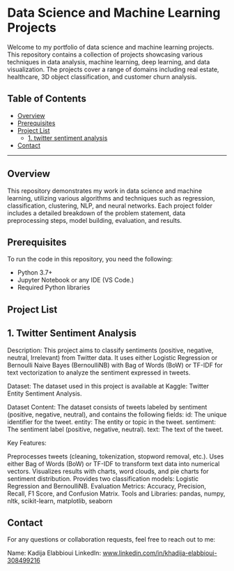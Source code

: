 # Data Science and Machine Learning Projects

Welcome to my portfolio of data science and machine learning projects. This repository contains a collection of projects showcasing various techniques in data analysis, machine learning, deep learning, and data visualization. The projects cover a range of domains including real estate, healthcare, 3D object classification, and customer churn analysis.

## Table of Contents

- [Overview](#overview)
- [Prerequisites](#prerequisites)
- [Project List](#project-list)
  - [1. twitter sentiment analysis](#1-real-estate-price-prediction)
- [Contact](#contact)

---

## Overview

This repository demonstrates my work in data science and machine learning, utilizing various algorithms and techniques such as regression, classification, clustering, NLP, and neural networks. Each project folder includes a detailed breakdown of the problem statement, data preprocessing steps, model building, evaluation, and results.

## Prerequisites

To run the code in this repository, you need the following:
- Python 3.7+
- Jupyter Notebook or any IDE (VS Code.)
- Required Python libraries

## Project List
## 1. Twitter Sentiment Analysis
Description:
This project aims to classify sentiments (positive, negative, neutral, Irrelevant) from Twitter data. It uses either Logistic Regression or Bernoulli Naive Bayes (BernoulliNB) with Bag of Words (BoW) or TF-IDF for text vectorization to analyze the sentiment expressed in tweets.

Dataset:
The dataset used in this project is available at Kaggle: Twitter Entity Sentiment Analysis.

Dataset Content: The dataset consists of tweets labeled by sentiment (positive, negative, neutral), and contains the following fields:
 id: The unique identifier for the tweet.
entity: The entity or topic in the tweet.
sentiment: The sentiment label (positive, negative, neutral).
text: The text of the tweet.

Key Features:

Preprocesses tweets (cleaning, tokenization, stopword removal, etc.).
Uses either Bag of Words (BoW) or TF-IDF to transform text data into numerical vectors.
Visualizes results with charts, word clouds, and pie charts for sentiment distribution.
Provides two classification models: Logistic Regression and BernoulliNB.
Evaluation Metrics: Accuracy, Precision, Recall, F1 Score, and Confusion Matrix.
Tools and Libraries: pandas, numpy, nltk, scikit-learn, matplotlib, seaborn

## Contact
For any questions or collaboration requests, feel free to reach out to me:

Name: Kadija Elabbioui
LinkedIn: www.linkedin.com/in/khadija-elabbioui-308499216
